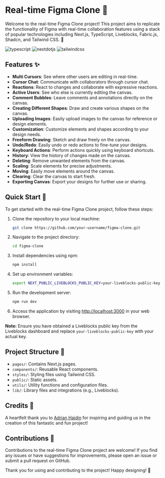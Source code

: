# Real-time Figma Clone 🎨

Welcome to the real-time Figma Clone project! This project aims to replicate the functionality of Figma with real-time collaboration features using a stack of popular technologies including Next.js, TypeScript, Liveblocks, Fabric.js, Shadcn, and Tailwind CSS. 🚀

  <div>
    <img src="https://img.shields.io/badge/-TypeScript-black?style=for-the-badge&logoColor=white&logo=typescript&color=3178C6" alt="typescript" />
    <img src="https://img.shields.io/badge/-Next_JS-black?style=for-the-badge&logoColor=white&logo=nextdotjs&color=000000" alt="nextdotjs" />
    <img src="https://img.shields.io/badge/-Tailwind_CSS-black?style=for-the-badge&logoColor=white&logo=tailwindcss&color=06B6D4" alt="tailwindcss" />
  </div>

## Features ✨

- **Multi Cursors**: See where other users are editing in real-time.
- **Cursor Chat**: Communicate with collaborators through cursor chat.
- **Reactions**: React to changes and collaborate with expressive reactions.
- **Active Users**: See who else is currently editing the canvas.
- **Comment Bubbles**: Leave comments and annotations directly on the canvas.
- **Creating Different Shapes**: Draw and create various shapes on the canvas.
- **Uploading Images**: Easily upload images to the canvas for reference or design elements.
- **Customization**: Customize elements and shapes according to your design needs.
- **Freeform Drawing**: Sketch and draw freely on the canvas.
- **Undo/Redo**: Easily undo or redo actions to fine-tune your designs.
- **Keyboard Actions**: Perform actions quickly using keyboard shortcuts.
- **History**: View the history of changes made on the canvas.
- **Deleting**: Remove unwanted elements from the canvas.
- **Scaling**: Scale elements for precise adjustments.
- **Moving**: Easily move elements around the canvas.
- **Clearing**: Clear the canvas to start fresh.
- **Exporting Canvas**: Export your designs for further use or sharing.

## Quick Start 🚀

To get started with the real-time Figma Clone project, follow these steps:

1. Clone the repository to your local machine:

    ```bash
    git clone https://github.com/your-username/figma-clone.git
    ```

2. Navigate to the project directory:

    ```bash
    cd figma-clone
    ```

3. Install dependencies using npm:

    ```bash
    npm install
    ```

4. Set up environment variables:

    ```bash
    export NEXT_PUBLIC_LIVEBLOCKS_PUBLIC_KEY=your-liveblocks-public-key
    ```

5. Run the development server:

    ```bash
    npm run dev
    ```

6. Access the application by visiting [http://localhost:3000](http://localhost:3000) in your web browser.

**Note:** Ensure you have obtained a Liveblocks public key from the Liveblocks dashboard and replace `your-liveblocks-public-key` with your actual key.

## Project Structure 📂

- `pages/`: Contains Next.js pages.
- `components/`: Reusable React components.
- `styles/`: Styling files using Tailwind CSS.
- `public/`: Static assets.
- `utils/`: Utility functions and configuration files.
- `lib/`: Library files and integrations (e.g., Liveblocks).

## Credits 🙌

A heartfelt thank you to [Adrian Hajdin](https://github.com/adrianhajdin) for inspiring and guiding us in the creation of this fantastic and fun project!

## Contributions 🙌

Contributions to the real-time Figma Clone project are welcome! If you find any issues or have suggestions for improvements, please open an issue or submit a pull request on GitHub.

Thank you for using and contributing to the project! Happy designing! 🎉